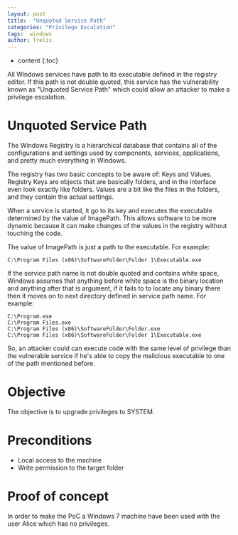 ```yaml
---
layout: post
title:  "Unquoted Service Path"
categories: "Privilege Escalation"
tags:  windows
author: Trelis
---
```


* content
{:toc}

All Windows services have path to its executable defined in the registry editor. If this path is not double quoted, this service has the vulnerability known as "Unquoted Service Path" which could allow an attacker to make a privilege escalation.




# Unquoted Service Path
The Windows Registry is a hierarchical database that contains all of the configurations and settings used by components, services, applications, and pretty much everything in Windows.

The registry has two basic concepts to be aware of: Keys and Values. Registry Keys are objects that are basically folders, and in the interface even look exactly like folders. Values are a bit like the files in the folders, and they contain the actual settings.

When a service is started, it go to its key and executes the executable determined by the value of ImagePath. This allows software to be more dynamic because it can make changes of the values in the registry without touching the code.

The value of ImagePath is just a path to the executable. For example:
```
C:\Program Files (x86)\SoftwareFolder\Folder 1\Executable.exe
```

If the service path name is not double quoted and contains white space, Windows assumes that anything before white space is the binary location and anything after that is argument, if it fails to to locate any binary there then it moves on to next directory defined in service path name. For example:
```
C:\Program.exe
C:\Program Files.exe
C:\Program Files (x86)\SoftwareFolder\Folder.exe
C:\Program Files (x86)\SoftwareFolder\Folder 1\Executable.exe
```

So, an attacker could can execute code with the same level of privilege than the vulnerable service if he's able to copy the malicious executable to one of the path mentioned before.

# Objective
The objective is to upgrade privileges to SYSTEM.

# Preconditions
* Local access to the machine
* Write permission to the target folder

# Proof of concept
In order to make the PoC a Windows 7 machine have been used with the user Alice which has no privileges.


